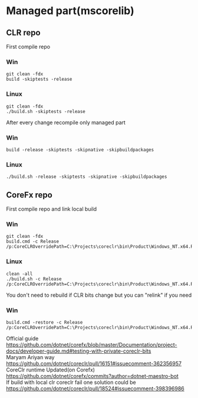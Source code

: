# Managed part(mscorelib)

## CLR repo

First compile repo

### Win
```
git clean -fdx
build -skiptests -release
```
### Linux
```
git clean -fdx
./build.sh -skiptests -release
```

After every change recompile only managed part
### Win
```
build -release -skiptests -skipnative -skipbuildpackages
```
### Linux
```
./build.sh -release -skiptests -skipnative -skipbuildpackages
```

## CoreFx repo

First compile repo and link local build
### Win
```
git clean -fdx
build.cmd -c Release /p:CoreCLROverridePath=C:\Projects\coreclr\bin\Product\Windows_NT.x64.Release
```
### Linux
```
clean -all
./build.sh -c Release /p:CoreCLROverridePath=C:\Projects\coreclr\bin\Product\Windows_NT.x64.Release
```
You don't need to rebuild if CLR bits change but you can "relink" if you need
### Win
```
build.cmd -restore -c Release /p:CoreCLROverridePath=C:\Projects\coreclr\bin\Product\Windows_NT.x64.Release
```

Official guide https://github.com/dotnet/corefx/blob/master/Documentation/project-docs/developer-guide.md#testing-with-private-coreclr-bits  
Maryam Ariyan way https://github.com/dotnet/coreclr/pull/16151#issuecomment-362356957  
CoreClr runtime Updated(on Corefx) https://github.com/dotnet/corefx/commits?author=dotnet-maestro-bot  
If build with local clr coreclr fail one solution could be https://github.com/dotnet/coreclr/pull/18524#issuecomment-398396986  
